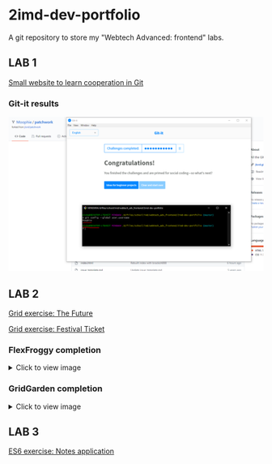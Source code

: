 # 2imd-dev-portfolio
A git repository to store my "Webtech Advanced: frontend" labs.

## LAB 1

[Small website to learn cooperation in Git](https://github.com/Moophie/2imd-dev-advanced-lab1)

### Git-it results
![Git-it results](https://github.com/Moophie/2imd-dev-portfolio/blob/master/lab1%20-%20git/GitIt_tutorial_results.PNG)

## LAB 2

[Grid exercise: The Future](https://codepen.io/moophie/pen/LYbQBdW)

[Grid exercise: Festival Ticket](https://codepen.io/moophie/pen/WNoMgQe)

### FlexFroggy completion

<details>

<summary>Click to view image</summary>

![FlexFroggy completion](https://github.com/Moophie/2imd-dev-portfolio/blob/master/lab2%20-%20css/froggy_proof.PNG)

</details>

### GridGarden completion
<details>

<summary>Click to view image</summary>

![GridGarden completion](https://github.com/Moophie/2imd-dev-portfolio/blob/master/lab2%20-%20css/garden_proof.PNG)

</details>

## LAB 3

[ES6 exercise: Notes application](https://codesandbox.io/s/lab3-todo-app-forked-qbij3)
